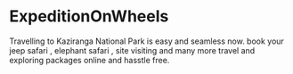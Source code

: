 # ExpeditionOnWheels
Travelling to Kaziranga National Park is easy and seamless now. book your jeep safari , elephant safari , site visiting and many more travel and exploring packages online and hasstle free.
